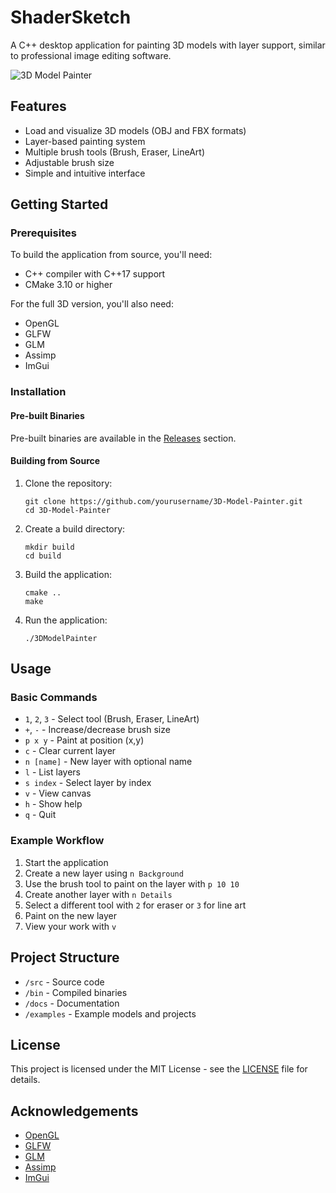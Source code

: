# ShaderSketch

A C++ desktop application for painting 3D models with layer support, similar to professional image editing software.

![3D Model Painter](docs/screenshot.png)

## Features

- Load and visualize 3D models (OBJ and FBX formats)
- Layer-based painting system
- Multiple brush tools (Brush, Eraser, LineArt)
- Adjustable brush size
- Simple and intuitive interface

## Getting Started

### Prerequisites

To build the application from source, you'll need:

- C++ compiler with C++17 support
- CMake 3.10 or higher

For the full 3D version, you'll also need:
- OpenGL
- GLFW
- GLM
- Assimp
- ImGui

### Installation

#### Pre-built Binaries

Pre-built binaries are available in the [Releases](https://github.com/yourusername/3D-Model-Painter/releases) section.

#### Building from Source

1. Clone the repository:
   ```
   git clone https://github.com/yourusername/3D-Model-Painter.git
   cd 3D-Model-Painter
   ```

2. Create a build directory:
   ```
   mkdir build
   cd build
   ```

3. Build the application:
   ```
   cmake ..
   make
   ```

4. Run the application:
   ```
   ./3DModelPainter
   ```

## Usage

### Basic Commands

- `1`, `2`, `3` - Select tool (Brush, Eraser, LineArt)
- `+`, `-` - Increase/decrease brush size
- `p x y` - Paint at position (x,y)
- `c` - Clear current layer
- `n [name]` - New layer with optional name
- `l` - List layers
- `s index` - Select layer by index
- `v` - View canvas
- `h` - Show help
- `q` - Quit

### Example Workflow

1. Start the application
2. Create a new layer using `n Background`
3. Use the brush tool to paint on the layer with `p 10 10`
4. Create another layer with `n Details`
5. Select a different tool with `2` for eraser or `3` for line art
6. Paint on the new layer
7. View your work with `v`

## Project Structure

- `/src` - Source code
- `/bin` - Compiled binaries
- `/docs` - Documentation
- `/examples` - Example models and projects

## License

This project is licensed under the MIT License - see the [LICENSE](LICENSE) file for details.

## Acknowledgements

- [OpenGL](https://www.opengl.org/)
- [GLFW](https://www.glfw.org/)
- [GLM](https://github.com/g-truc/glm)
- [Assimp](https://github.com/assimp/assimp)
- [ImGui](https://github.com/ocornut/imgui)
